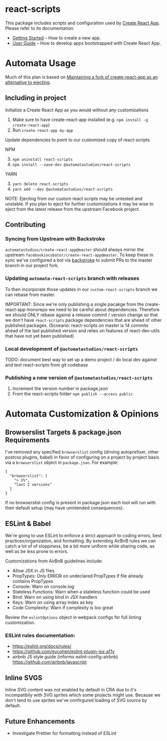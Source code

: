 # react-scripts

This package includes scripts and configuration used by [Create React App](https://github.com/facebookincubator/create-react-app).<br>
Please refer to its documentation:

* [Getting Started](https://github.com/facebookincubator/create-react-app/blob/master/README.md#getting-started) – How to create a new app.
* [User Guide](https://github.com/facebookincubator/create-react-app/blob/master/packages/react-scripts/template/README.md) – How to develop apps bootstrapped with Create React App.


# Automata Usage

Much of this plan is based on [Maintaining a fork of create-react-app as an alternative to ejecting](https://medium.com/@denis.zhbankov/maintaining-a-fork-of-create-react-app-as-an-alternative-to-ejecting-c555e8eb2b63).

## Including in project

Initialize a Create React App as you would without any customizations

1. Make sure to have create-react-app installed (e.g. `npm install -g create-react-app`)
2. Run `create-react-app my-app`

Update dependencies to point to our customized copy of react-scripts

NPM

3. `npm uninstall react-scripts`
4. `npm install --save-dev @automatastudios/react-scripts`

YARN

3. `yarn delete react-scripts`
4. `yarn add --dev @automatastudios/react-scripts`


NOTE: Ejecting from our custom react scripts may be untested and unstable. If you plan to eject for further customizations it may be wise to eject from the latest release from the upstream Facebook project.

## Contributing


### Syncing from Upstream with Backstroke

`automatastudios/create-react-app@master` should always mirror the upstream `facebookincubator/create-react-app@master`. To keep these in sync we've configured a bot via [backstroke](https://backstroke.co/) to submit PRs to the master branch in our project fork.

### Updating `automata-react-scripts` branch with releases

To then incorporate those updates in our `custom-react-scripts` branch we can rebase from master.


IMPORTANT: Since we're only publishing a single pacakge from the create-react-app monorepo we need to be careful about dependencies. Therefore we should ONLY rebase against a release commit / version change so that we don't have `react-scripts` package dependencies that are ahead of other published packages. (Scneario: react-scripts on master is 14 commits ahead of the last published version and relies on features of react-dev-utils that have not yet been published)

### Local development of `@automatastudios/react-scripts`

TODO: document best way to set up a demo project / do local dev against and test react-scripts from git codebase

### Publishing a new version of `@automatastudios/react-scripts`

1. Increment the version number in package.json
2. From the react-scripts folder `npm publish --access public`

# Automata Customization & Opinions

## Browserslist Targets & package.json Requirements

I've removed any specified `browserslist` config (driving autoprefixer, other postcss plugins, babel) in favor of configuring on a project by project basis via a `browserslist` object in `package.json`. For example:

```
{
  "browserslist": [
    "> 1%",
    "last 2 versions"
  ]
}
```

If no browserslist config is present in package.json each tool will run with their default setup (may have unintended consequences).

## ESLint & Babel

We're going to use ESLint to enforce a strict approach to coding errors, best practices/organization, and formatting. By extending AirBnB rules we can catch a lot of of sloppiness, be a bit more uniform while sharing code, as well as be less prone to errors.

Customizations from AirBnB guidelines include:

* Allow JSX in JS files
* PropTypes: Only ERROR on undeclared PropTypes if file already contains PropTypes
* Console: Warn on console.log
* Stateless Functions: Warn when a stateless function could be used
* Bind: Warn on using bind in JSX handlers
* Keys: Warn on using array index as key
* Code Complexity: Warn if complexity is too great


Review the `eslintOptions` object in webpack configs for full linting customization.

### ESLint rules documentation:

* https://eslint.org/docs/rules/
* https://github.com/evcohen/eslint-plugin-jsx-a11y
* airbnb JS style guide (informs eslint-config-airbnb) https://github.com/airbnb/javascript


## Inline SVGS

Inline SVG content was not enabled by default in CRA due to it's incompatibily with SVG sprites which some projects might use. Because we don't tend to use sprites we've confirgured loading of SVG source by default.


## Future Enhancements

* Investigate Prettier for formatting instead of ESLint